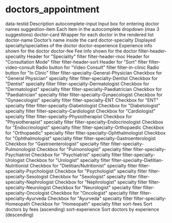 # doctors_appointment
data-testid	Description
autocomplete-input	Input box for entering doctor names
suggestion-item	Each item in the autocomplete dropdown (max 3 suggestions)
doctor-card	Wrapper for each doctor in the rendered list
doctor-name	Doctor’s name inside the card
doctor-specialty	Displayed specialty/specialties of the doctor
doctor-experience	Experience info shown for the doctor
doctor-fee	Fee info shown for the doctor
filter-header-speciality	Header for "Speciality" filter
filter-header-moc	Header for "Consultation Mode" filter
filter-header-sort	Header for "Sort" filter
filter-video-consult	Radio button for "Video Consult" filter
filter-in-clinic	Radio button for "In Clinic" filter
filter-specialty-General-Physician	Checkbox for "General Physician" specialty filter
filter-specialty-Dentist	Checkbox for "Dentist" specialty filter
filter-specialty-Dermatologist	Checkbox for "Dermatologist" specialty filter
filter-specialty-Paediatrician	Checkbox for "Paediatrician" specialty filter
filter-specialty-Gynaecologist	Checkbox for "Gynaecologist" specialty filter
filter-specialty-ENT	Checkbox for "ENT" specialty filter
filter-specialty-Diabetologist	Checkbox for "Diabetologist" specialty filter
filter-specialty-Cardiologist	Checkbox for "Cardiologist" specialty filter
filter-specialty-Physiotherapist	Checkbox for "Physiotherapist" specialty filter
filter-specialty-Endocrinologist	Checkbox for "Endocrinologist" specialty filter
filter-specialty-Orthopaedic	Checkbox for "Orthopaedic" specialty filter
filter-specialty-Ophthalmologist	Checkbox for "Ophthalmologist" specialty filter
filter-specialty-Gastroenterologist	Checkbox for "Gastroenterologist" specialty filter
filter-specialty-Pulmonologist	Checkbox for "Pulmonologist" specialty filter
filter-specialty-Psychiatrist	Checkbox for "Psychiatrist" specialty filter
filter-specialty-Urologist	Checkbox for "Urologist" specialty filter
filter-specialty-Dietitian-Nutritionist	Checkbox for "Dietitian/Nutritionist" specialty filter
filter-specialty-Psychologist	Checkbox for "Psychologist" specialty filter
filter-specialty-Sexologist	Checkbox for "Sexologist" specialty filter
filter-specialty-Nephrologist	Checkbox for "Nephrologist" specialty filter
filter-specialty-Neurologist	Checkbox for "Neurologist" specialty filter
filter-specialty-Oncologist	Checkbox for "Oncologist" specialty filter
filter-specialty-Ayurveda	Checkbox for "Ayurveda" specialty filter
filter-specialty-Homeopath	Checkbox for "Homeopath" specialty filter
sort-fees	Sort doctors by fees (ascending)
sort-experience	Sort doctors by experience (descending)
